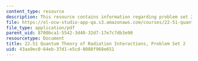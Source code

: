 ```yaml
---
content_type: resource
description: This resource contains information regarding problem set 2.
file: https://ol-ocw-studio-app-qa.s3.amazonaws.com/courses/22-51-quantum-theory-of-radiation-interactions-fall-2012/43aa9ec064eb37d1e5cd8088f968e651_MIT22_51F12_ps2.pdf
file_type: application/pdf
parent_uid: 8700bca1-5542-3d40-32d7-17e7c7db3e90
resourcetype: Document
title: 22.51 Quantum Theory of Radiation Interactions, Problem Set 2
uid: 43aa9ec0-64eb-37d1-e5cd-8088f968e651
---
```

